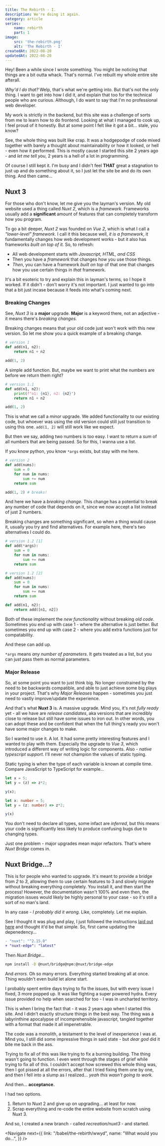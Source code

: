 ```yaml
---
title: The Rebirth - I.
description: We're doing it again.
category: article
series:
    name: rebirth
    part: 1
image:
    src: 'the-rebirth.png'
    alt: 'The Rebirth - I'
createdAt: 2022-08-20
updatedAt: 2022-08-20
---
```


<script>
    import Note from "$lib/babel/note.svelte";
    import Navigate from "$lib/babel/navigate.svelte";
</script>

Hey! Been a while since I wrote something. You might be noticing that things are a bit outta whack. That's normal. I've rebuilt my whole entire site afterall.

_Why'd I do that?_ Welp, that's what we're getting into. But that's not the only thing. I want to get into how I did it, and explain that too for the technical people who are curious. Although, I do want to say that I'm no professional web developer.

My work is strictly in the backend, but this site was a challenge of sorts from me to learn how to do frontend. Looking at what I managed to cook up, I feel proud of it honestly. But at some point I felt like it got a bit... stale, you know?

See, the whole thing was built like crap. It was a hodgepodge of code mixed together with barely a thought about maintainability or how it looked, or hell - even how it performed. This is mostly cause I started this site 2 years ago - and _let me tell you_,  2 years is a hell of a lot in programming.

Of course I still kept it. I'm busy and I didn't feel **THAT** great a stagnation to just up and do something about it, so I just let the site be and do its own thing. And then came...

## Nuxt 3

For those who don't know, let me give you the layman's version. My old website used a thing called _Nuxt 2_, which is a _framework_. Frameworks usually add a **significant** amount of features that can completely transform how you program.

To go a bit deeper, _Nuxt 2_ was founded on _Vue 2_, which is what I call a _"lower-level" framework_. I call it this because well, _it is a framework_, it fundamentally changes how web development works - but it also has frameworks _built on top of it._ So, to refresh:

- All web development starts with _Javascript, HTML, and CSS_
- Then you have a _framework_ that changes how you use those things.
- _Then_, you can have a framework _built on top_ of that one that changes how you use certain things in _that_ framework.

It's a bit esoteric to try and explain this in layman's terms, so I hope it worked. If it didn't - don't worry it's not important. I just wanted to go into that a bit just incase because it feeds into what's coming next.

### Breaking Changes

See, _Nuxt 3_ is a **major** upgrade. **Major** is a keyword there, not an adjective - it means there's _breaking changes._

Breaking changes means that your old code just won't work with this new version. So let me show you a quick example of a breaking change.

```python
# version 1
def add(n1, n2):
    return n1 + n2

add(1, 2)
```

A simple add function. But, maybe we want to print what the numbers are before we return them right?

```python
# version 1.1
def add(n1, n2):
    print(f"n1: {n1}, n2: {n2}")
    return n1 + n2

add(1, 2)
```

This is what we call a _minor_ upgrade. We added functionality to our existing code, but whoever was using the old version could still just transition to using this one. `add(1, 2)` will still work like we expect.

But then we say, adding two numbers is too easy. I want to return a _sum_ of all numbers that are being passed. So for this, I wanna use a list. 

If you know python, you know `*args` exists, but stay with me here.

```python
# version 2
def add(nums):
    sum = 0
    for num in nums:
        sum += num
    return sum

add(1, 2) # breaks!
```
And here we have a _breaking change._ This change has a potential to break any number of code that depends on it, since we now accept a list instead of just 2 numbers.

Breaking changes are something significant, so when a thing would cause it, usually you try and find alternatives. For example here, there's two alternatives I could do.

```python
# version 1.2 [1]
def add(*args):
    sum = 0
    for num in nums:
        sum += num
    return sum

# version 1.2 [2]
def add(nums):
    sum = 0
    for num in nums:
        sum += num
    return sum

def add(n1, n2):
    return add([n1, n2])
```

Both of these implement the _new functionality_ without breaking _old code_. Sometimes you end up with case 1 - where the alternative is just better. But sometimes you end up with case 2 - where you add extra functions just for compatability.

And these can add up.

<Note>

`*args` means _any number of parameters_. It gets treated as a list, but you can just pass them as normal parameters.

</Note>

### Major Release

So, at some point you want to just think big. No longer constrained by the need to be backwards compatible, and able to just achieve some big plays in your project. That's why _Major Releases_ happen - sometimes you just need to vastly improve/update the experience.

And that's what **Nuxt 3** is. A massive upgrade. Mind you, it's not _fully ready_ yet - all we have are _release candidates_, aka versions that are incredibly close to release but still have some issues to iron out. In other words, you can adopt these and be confident that when the full thing's ready you won't have some major changes to make.

So I wanted to use it. A lot. It had some pretty interesting features and I wanted to play with them. Especially the upgrade to _Vue 3_, which introduced a different way of writing logic for components. Also - _native typescript support_. I'll never not champion the values of static typing.

<Note>

Static typing is when the type of each variable is known at compile time. Compare JavaScript to TypeScript for example...

```js
let x = 5;
let y = (z) => z*2;

y(x);
```

```ts
let x: number = 5;
let y = (z: number) => z*2;

y(x)
```

You don't need to declare all types, some infact are _inferred_, but this means your code is significantly less likely to produce confusing bugs due to changing types.

</Note>

Just one problem - major upgrades mean major refactors. That's where _Nuxt Bridge_ comes in.

## Nuxt Bridge...?

This is for people who wanted to upgrade. It's meant to provide a bridge from _2_ to _3_, allowing them to use certain features to 3 and slowly migrate without breaking everything completely. You install it, and then start the process! However, the documentation wasn't 100% and even then, the migration issues would likely be highly personal to your case - so it's still a sort of no man's land.

In any case - _I probably did it wrong._ Like, completely. Let me explain.

See I thought it was plug and play, I just followed the instructions [laid out here](https://v3.nuxtjs.org/bridge/overview) and thought it'd be that simple. So, first came updating the depenedency...

```diff
- "nuxt": "^2.15.0"
+ "nuxt-edge": "latest"
```

Then _Nuxt Bridge..._

```sh
npm install -D @nuxt/bridge@npm:@nuxt/bridge-edge
```

And _errors._ Oh so many errors. Everything started breaking all at once. Thing wouldn't even build let alone start.

I probably spent entire days trying to fix the issues, but with every issue I fixed, 3 more popped up. It was like fighting a super powered hydra. Every issue provided no help when searched for too - I was in uncharted territory.

This is when I bring the fact that - it was 2 years ago when I started this site. And I didn't exactly structure things in the best way. The thing was a labyrinthine apocalypse of incomprehensible javascript, tangled together with a format that made it all impenetrable.

The code was a monolith, a testament to the level of inexperience I was at. Mind you, I still did some impressive things in said state - but _dear god_ did it bite me back in the ass.

Trying to fix all of this was like trying to fix a burning building. The thing wasn't going to function. I even went through the stages of grief while trying to fix all of this. I couldn't accept how screwed this whole thing was, then I got pissed at all the errors, after that I tried fixing them one by one, and then I fell into a slump as I realized... _yeah this wasn't going to work._

And then... **acceptance.**

I had two options.

1. Return to Nuxt 2 and give up on upgrading... at least for now.
2. Scrap everything and re-code the entire website from scratch using Nuxt 3.

And so, I created a new branch - called _recreation/nuxt3_ - and started.

<!-- Add page navigation -->
<Navigate
    next={{
        link: "/babel/the-rebirth/wwyd",
        name: "What would you do...",
    }}
/>